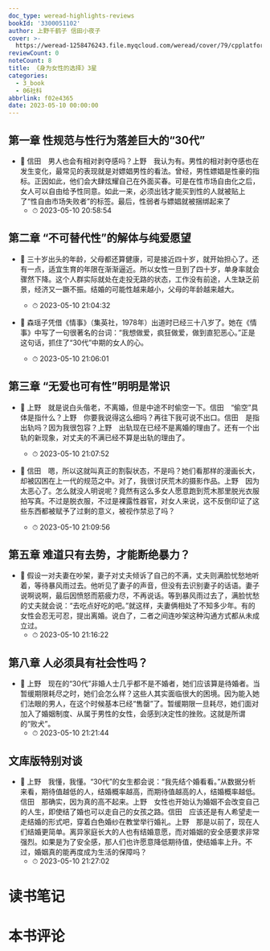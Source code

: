 ```yaml
---
doc_type: weread-highlights-reviews
bookId: '3300051102'
author: 上野千鹤子 信田小夜子
cover: >-
  https://weread-1258476243.file.myqcloud.com/weread/cover/79/cpplatform_4glhvzqsrzssk69qec6idk/t7_cpplatform_4glhvzqsrzssk69qec6idk1677835601.jpg
reviewCount: 0
noteCount: 8
title: 《身为女性的选择》3星
categories:
  - 3_book
  - 06社科
abbrlink: f02e4365
date: 2023-05-10 00:00:00
---
```



## 第一章 性规范与性行为落差巨大的“30代”


- 📌 信田　男人也会有相对剥夺感吗？上野　我认为有。男性的相对剥夺感也在发生变化，最常见的表现就是对嫖娼男性的看法。曾经，男性嫖娼是性豪的指标。正因如此，他们会大肆炫耀自己在外面买春。可是在性市场自由化之后，女人可以自由给予性同意。如此一来，必须出钱才能买到性的人就被贴上了“性自由市场失败者”的标签。最后，性弱者与嫖娼就被捆绑起来了 
    - ⏱ 2023-05-10 20:58:54 
## 第二章 “不可替代性”的解体与纯爱愿望


- 📌 三十岁出头的年龄，父母都还算健康，可是接近四十岁，就开始担心了。还有一点，适宜生育的年限在渐渐逼近。所以女性一旦到了四十岁，单身率就会骤然下降。这个人群实际就处在走投无路的状态，工作没有前途，人生缺乏前景，经济又一蹶不振。结婚的可能性越来越小，父母的年龄越来越大。 
    - ⏱ 2023-05-10 21:04:32 

- 📌 森瑶子凭借《情事》（集英社，1978年）出道时已经三十八岁了。她在《情事》中写了一句很著名的台词：“我想做爱，疯狂做爱，做到直犯恶心。”正是这句话，抓住了“30代”中期的女人的心。 
    - ⏱ 2023-05-10 21:06:01 
## 第三章 “无爱也可有性”明明是常识


- 📌 上野　就是说白头偕老，不离婚，但是中途不时偷空一下。信田　“偷空”具体是指什么？上野　你要我说得这么细吗？再往下我可说不出口。信田　是指出轨吗？因为我很包容？上野　出轨现在已经不是离婚的理由了。还有一个出轨的新现象，对丈夫的不满已经不算是出轨的理由了。 
    - ⏱ 2023-05-10 21:07:52 

- 📌 信田　嗯，所以这就叫真正的割裂状态，不是吗？她们看那样的漫画长大，却被囚困在上一代的规范之中。对了，我很讨厌荒木的摄影作品。上野　因为太恶心了。怎么就没人明说呢？竟然有这么多女人愿意跑到荒木那里脱光衣服拍写真。不过是脱衣服，不过是裸露性器官，对女人来说，这不反倒印证了这些东西都被赋予了过剩的意义，被视作禁忌了吗？ 
    - ⏱ 2023-05-10 21:09:56 
## 第五章 难道只有去势，才能断绝暴力？


- 📌 假设一对夫妻在吵架，妻子对丈夫倾诉了自己的不满，丈夫则满脸忧愁地听着，等待暴风雨过去。他听见了妻子的声音，但没有去识别妻子的话语。妻子说啊说啊，最后因愤怒而筋疲力尽，不再说话。等到暴风雨过去了，满脸忧愁的丈夫就会说：“去吃点好吃的吧。”就这样，夫妻俩相处了不知多少年。有的女性会忍无可忍，提出离婚。说白了，二者之间连吵架这种沟通方式都从未成立过。 
    - ⏱ 2023-05-10 21:16:22 
## 第八章 人必须具有社会性吗？


- 📌 上野　现在的“30代”非婚人士几乎都不是不婚者，她们应该算是待婚者。当暂缓期限耗尽之时，她们会怎么样？这些人其实面临很大的困境。因为能入她们法眼的男人，在这个时候基本已经“售罄”了。暂缓期限一旦耗尽，她们面对加入了婚姻制度、从属于男性的女性，会感到决定性的挫败。这就是所谓的“败犬”。 
    - ⏱ 2023-05-10 21:21:44 
## 文库版特别对谈


- 📌 上野　我懂，我懂。“30代”的女生都会说：“我先结个婚看看。”从数据分析来看，期待值越低的人，结婚概率越高，而期待值越高的人，结婚概率越低。信田　那确实，因为真的高不起来。上野　女性也开始认为婚姻不会改变自己的人生，即使结了婚也可以走自己的女孩之路。信田　应该还是有人希望走一走结婚的形式吧，穿着白色婚纱在教堂举行婚礼。上野　那是以前了，现在人们结婚更简单。离异家庭长大的人也有结婚意愿，而对婚姻的安全感要求非常强烈。如果是为了安全感，那人们也许愿意降低期待值，使结婚率上升。不过，婚姻真的能再度成为生活的保障吗？ 
    - ⏱ 2023-05-10 21:27:02 

# 读书笔记


# 本书评论

